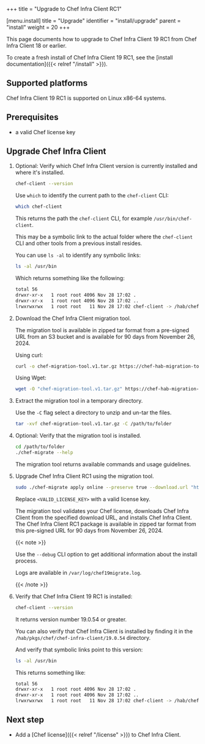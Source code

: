 +++
title = "Upgrade to Chef Infra Client RC1"

[menu.install]
title = "Upgrade"
identifier = "install/upgrade"
parent = "install"
weight = 20
+++

This page documents how to upgrade to Chef Infra Client 19 RC1 from Chef Infra Client 18 or earlier.

To create a fresh install of Chef Infra Client 19 RC1, see the [install documentation]({{< relref "/install" >}}).

## Supported platforms

Chef Infra Client 19 RC1 is supported on Linux x86-64 systems.

## Prerequisites

- a valid Chef license key

## Upgrade Chef Infra Client

1. Optional: Verify which Chef Infra Client version is currently installed and where it's installed.

    ```sh
    chef-client --version
    ```

    Use `which` to identify the current path to the `chef-client` CLI:

    ```sh
    which chef-client
    ```

    This returns the path the `chef-client` CLI, for example `/usr/bin/chef-client`.

    This may be a symbolic link to the actual folder where the `chef-client` CLI and other tools from a previous install resides.

    You can use `ls -al` to identify any symbolic links:

    ```sh
    ls -al /usr/bin
    ```

    Which returns something like the following:

    ```sh
    total 56
    drwxr-xr-x   1 root root 4096 Nov 28 17:02 .
    drwxr-xr-x   1 root root 4096 Nov 28 17:02 ..
    lrwxrwxrwx   1 root root   11 Nov 28 17:02 chef-client -> /hab/chef/bin/chef-client
    ```

1. Download the Chef Infra Client migration tool.

    The migration tool is available in zipped tar format from a pre-signed URL from an S3 bucket and is available for 90 days from November 26, 2024.

    Using curl:

    ```sh
    curl -o chef-migration-tool.v1.tar.gz https://chef-hab-migration-tool-bucket.s3.amazonaws.com/migration-tools_Linux_x86_64.tar.gz\?AWSAccessKeyId\=AKIAW4FPVFT6LUYZUYOB\&Signature\=2P3xjN53%2Bib%2BnZBqFk5%2FsEORUzI%3D\&Expires\=1747912109
    ```

    Using Wget:

    ```sh
    wget -O "chef-migration-tool.v1.tar.gz" https://chef-hab-migration-tool-bucket.s3.amazonaws.com/migration-tools_Linux_x86_64.tar.gz\?AWSAccessKeyId\=AKIAW4FPVFT6LUYZUYOB\&Signature\=2P3xjN53%2Bib%2BnZBqFk5%2FsEORUzI%3D\&Expires\=1747912109
    ```

1. Extract the migration tool in a temporary directory.

    Use the `-C` flag select a directory to unzip and un-tar the files.

    ```sh
    tar -xvf chef-migration-tool.v1.tar.gz -C /path/to/folder
    ```

1. Optional: Verify that the migration tool is installed.

    ```sh
    cd /path/to/folder
    ./chef-migrate --help
    ```

    The migration tool returns available commands and usage guidelines.

1. Upgrade Chef Infra Client RC1 using the migration tool.

    ```sh
    sudo ./chef-migrate apply online --preserve true --download.url "https://unstable-habitat-tarball.s3.amazonaws.com/chef-chef-infra-client-19.0.54-20241121145703.tar.gz?AWSAccessKeyId=AKIA2L25YRBIC3WVJTRM&Signature=Kp6oGpPRqwiNEhKh8UWlUPJZ6DU%3D&Expires=1747912507" --license.key <VALID_LICENSE_KEY>
    ```

    Replace `<VALID_LICENSE_KEY>` with a valid license key.

    The migration tool validates your Chef license, downloads Chef Infra Client from the specified download URL, and installs Chef Infra Client.
    The Chef Infra Client RC1 package is available in zipped tar format from this pre-signed URL for 90 days from November 26, 2024.

    {{< note >}}

    Use the `--debug` CLI option to get additional information about the install process.

    Logs are available in `/var/log/chef19migrate.log`.

    {{< /note >}}

1. Verify that Chef Infra Client 19 RC1 is installed:

    ```sh
    chef-client --version
    ```

    It returns version number 19.0.54 or greater.

    You can also verify that Chef Infra Client is installed by finding it in the `/hab/pkgs/chef/chef-infra-client/19.0.54` directory.

    And verify that symbolic links point to this version:

    ```sh
    ls -al /usr/bin
    ```

    This returns something like:

    ```sh
    total 56
    drwxr-xr-x   1 root root 4096 Nov 28 17:02 .
    drwxr-xr-x   1 root root 4096 Nov 28 17:02 ..
    lrwxrwxrwx   1 root root   11 Nov 28 17:02 chef-client -> /hab/chef/bin/chef-client
    ```

## Next step

- Add a [Chef license]({{< relref "/license" >}}) to Chef Infra Client.
